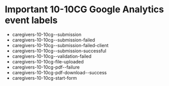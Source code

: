 # Important 10-10CG Google Analytics event labels

- caregivers-10-10cg--submission
- caregivers-10-10cg--submission-failed
- caregivers-10-10cg--submission-failed-client
- caregivers-10-10cg--submission-successful
- caregivers-10-10cg--validation-failed
- caregivers-10-10cg-file-uploaded
- caregivers-10-10cg-pdf--failure
- caregivers-10-10cg-pdf-download--success
- caregivers-10-10cg-start-form


